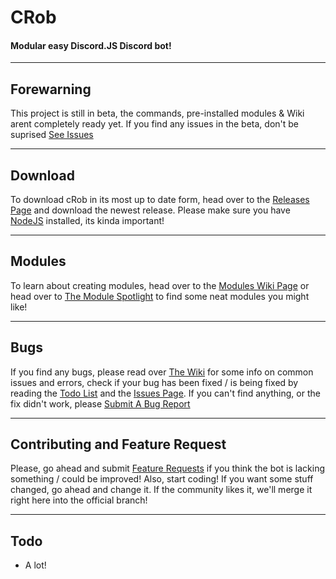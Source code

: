 # CRob
#### Modular easy Discord.JS Discord bot!

***
## Forewarning
This project is still in beta, the commands, pre-installed modules & Wiki arent completely ready yet.
If you find any issues in the beta, don't be suprised [See Issues](https://github.com/tascord/cRob#Bugs)

***
## Download
To download cRob in its most up to date form, head over to the [Releases Page](https://github.com/tascord/cRob/releases) and download the newest release.
Please make sure you have [NodeJS](https://nodejs.org) installed, its kinda important!

***
## Modules
To learn about creating modules, head over to the [Modules Wiki Page](https://github.com/tascord/cRob/wiki/Modules) or head over to [The Module Spotlight](https://github.com/tascord/cRob/wiki/Module-Spotlight) to find some neat modules you might like!

***
## Bugs
If you find any bugs, please read over [The Wiki](https://github.com/tascord/CRob/wiki/Issues-and-Errorrs) for some info on common issues and errors, check if your bug has been fixed / is being fixed by reading the [Todo List](https://github.com/tascord/cRob#Todo) and the [Issues Page](https://github.com/tascord/cRob/issues).
If you can't find anything, or the fix didn't work, please [Submit A Bug Report](https://github.com/tascord/CRob/issues/new?labels=bug&template=bug_report.md)

***
## Contributing and Feature Request
Please, go ahead and submit [Feature Requests](https://github.com/tascord/CRob/issues/new?labels=enhancement&template=feature_request.md) if you think the bot is lacking something / could be improved!
Also, start coding! If you want some stuff changed, go ahead and change it. If the community likes it, we'll merge it right here into the official branch!

***
## Todo
 - A lot!
